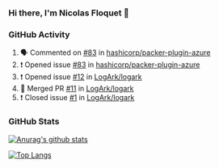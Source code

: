 ### Hi there, I'm Nicolas Floquet 👋

<!--
**NicolasFloquet/NicolasFloquet** is a ✨ _special_ ✨ repository because its `README.md` (this file) appears on your GitHub profile.

Here are some ideas to get you started:

- 🔭 I’m currently working on ...
- 🌱 I’m currently learning ...
- 👯 I’m looking to collaborate on ...
- 🤔 I’m looking for help with ...
- 💬 Ask me about ...
- 📫 How to reach me: ...
- 😄 Pronouns: ...
- ⚡ Fun fact: ...
-->

### GitHub Activity 

<!--START_SECTION:activity-->
1. 🗣 Commented on [#83](https://github.com/hashicorp/packer-plugin-azure/issues/83) in [hashicorp/packer-plugin-azure](https://github.com/hashicorp/packer-plugin-azure)
2. ❗️ Opened issue [#83](https://github.com/hashicorp/packer-plugin-azure/issues/83) in [hashicorp/packer-plugin-azure](https://github.com/hashicorp/packer-plugin-azure)
3. ❗️ Opened issue [#12](https://github.com/LogArk/logark/issues/12) in [LogArk/logark](https://github.com/LogArk/logark)
4. 🎉 Merged PR [#11](https://github.com/LogArk/logark/pull/11) in [LogArk/logark](https://github.com/LogArk/logark)
5. ❗️ Closed issue [#1](https://github.com/LogArk/logark/issues/1) in [LogArk/logark](https://github.com/LogArk/logark)
<!--END_SECTION:activity-->

### GitHub Stats

[![Anurag's github stats](https://github-readme-stats.vercel.app/api?username=NicolasFloquet&count_private=true&show_icons=true&theme=dracula)](https://github.com/anuraghazra/github-readme-stats)

[![Top Langs](https://github-readme-stats.vercel.app/api/top-langs/?username=NicolasFloquet&hide=html&layout=compact&theme=dracula)](https://github.com/anuraghazra/github-readme-stats)
